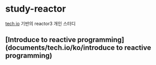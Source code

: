 # study-reactor
[tech io](https://tech.io/playgrounds/929/reactive-programming-with-reactor-3/Intro) 기반의 reactor3 개인 스터디

## [Introduce to reactive programming](documents/tech.io/ko/introduce to reactive programming)

